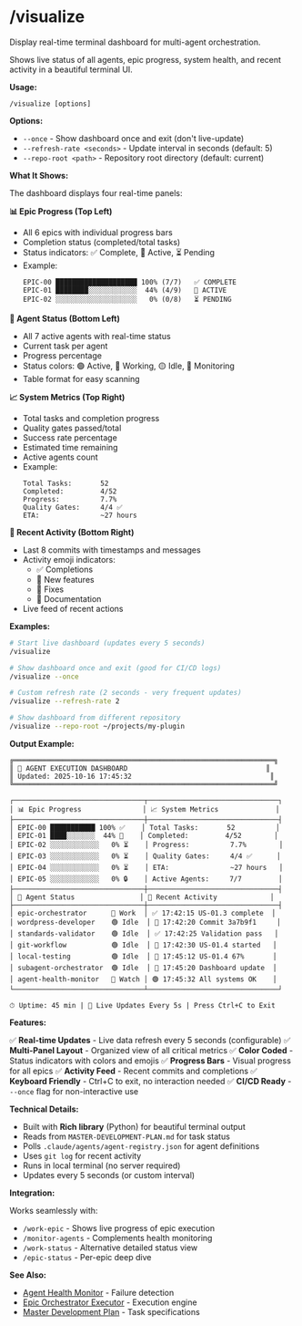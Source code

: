 # /visualize

Display real-time terminal dashboard for multi-agent orchestration.

Shows live status of all agents, epic progress, system health, and recent activity in a beautiful terminal UI.

**Usage:**
```
/visualize [options]
```

**Options:**
- `--once` - Show dashboard once and exit (don't live-update)
- `--refresh-rate <seconds>` - Update interval in seconds (default: 5)
- `--repo-root <path>` - Repository root directory (default: current)

**What It Shows:**

The dashboard displays four real-time panels:

**📊 Epic Progress (Top Left)**
- All 6 epics with individual progress bars
- Completion status (completed/total tasks)
- Status indicators: ✅ Complete, 🔄 Active, ⏳ Pending
- Example:
  ```
  EPIC-00 ████████████████████ 100% (7/7)   ✅ COMPLETE
  EPIC-01 ████████░░░░░░░░░░░░  44% (4/9)   🔄 ACTIVE
  EPIC-02 ░░░░░░░░░░░░░░░░░░░░   0% (0/8)   ⏳ PENDING
  ```

**🤖 Agent Status (Bottom Left)**
- All 7 active agents with real-time status
- Current task per agent
- Progress percentage
- Status colors: 🟢 Active, 🔵 Working, 🟡 Idle, 🔴 Monitoring
- Table format for easy scanning

**📈 System Metrics (Top Right)**
- Total tasks and completion progress
- Quality gates passed/total
- Success rate percentage
- Estimated time remaining
- Active agents count
- Example:
  ```
  Total Tasks:       52
  Completed:         4/52
  Progress:          7.7%
  Quality Gates:     4/4 ✅
  ETA:               ~27 hours
  ```

**📜 Recent Activity (Bottom Right)**
- Last 8 commits with timestamps and messages
- Activity emoji indicators:
  - ✅ Completions
  - 🎉 New features
  - 🔧 Fixes
  - 📝 Documentation
- Live feed of recent actions

**Examples:**

```bash
# Start live dashboard (updates every 5 seconds)
/visualize

# Show dashboard once and exit (good for CI/CD logs)
/visualize --once

# Custom refresh rate (2 seconds - very frequent updates)
/visualize --refresh-rate 2

# Show dashboard from different repository
/visualize --repo-root ~/projects/my-plugin
```

**Output Example:**

```
╔════════════════════════════════════════════════════════════════╗
║ 🤖 AGENT EXECUTION DASHBOARD                                  ║
║ Updated: 2025-10-16 17:45:32                                  ║
╚════════════════════════════════════════════════════════════════╝

┌────────────────────────────────┬────────────────────────────────┐
│ 📊 Epic Progress               │ 📈 System Metrics              │
├────────────────────────────────┼────────────────────────────────┤
│ EPIC-00 ███████████ 100% ✅    │ Total Tasks:       52          │
│ EPIC-01 ████░░░░░░░  44% 🔄    │ Completed:         4/52        │
│ EPIC-02 ░░░░░░░░░░░░   0% ⏳    │ Progress:          7.7%        │
│ EPIC-03 ░░░░░░░░░░░░   0% ⏳    │ Quality Gates:     4/4 ✅      │
│ EPIC-04 ░░░░░░░░░░░░   0% ⏳    │ ETA:               ~27 hours   │
│ EPIC-05 ░░░░░░░░░░░░   0% 🔒    │ Active Agents:     7/7         │
├────────────────────────────────┼────────────────────────────────┤
│ 🤖 Agent Status                │ 📜 Recent Activity             │
├────────────────────────────────┼────────────────────────────────┤
│ epic-orchestrator      🔵 Work  │ ✅ 17:42:15 US-01.3 complete  │
│ wordpress-developer    🟢 Idle  │ 📝 17:42:20 Commit 3a7b9f1     │
│ standards-validator    🟢 Idle  │ ✅ 17:42:25 Validation pass   │
│ git-workflow           🟢 Idle  │ 🎉 17:42:30 US-01.4 started   │
│ local-testing          🟢 Idle  │ 🔄 17:45:12 US-01.4 67%       │
│ subagent-orchestrator  🟢 Idle  │ 📝 17:45:20 Dashboard update  │
│ agent-health-monitor   🔴 Watch │ 🟢 17:45:32 All systems OK    │
└────────────────────────────────┴────────────────────────────────┘

⏱ Uptime: 45 min | 🔄 Live Updates Every 5s | Press Ctrl+C to Exit
```

**Features:**

✅ **Real-time Updates** - Live data refresh every 5 seconds (configurable)
✅ **Multi-Panel Layout** - Organized view of all critical metrics
✅ **Color Coded** - Status indicators with colors and emojis
✅ **Progress Bars** - Visual progress for all epics
✅ **Activity Feed** - Recent commits and completions
✅ **Keyboard Friendly** - Ctrl+C to exit, no interaction needed
✅ **CI/CD Ready** - `--once` flag for non-interactive use

**Technical Details:**

- Built with **Rich library** (Python) for beautiful terminal output
- Reads from `MASTER-DEVELOPMENT-PLAN.md` for task status
- Polls `.claude/agents/agent-registry.json` for agent definitions
- Uses `git log` for recent activity
- Runs in local terminal (no server required)
- Updates every 5 seconds (or custom interval)

**Integration:**

Works seamlessly with:
- `/work-epic` - Shows live progress of epic execution
- `/monitor-agents` - Complements health monitoring
- `/work-status` - Alternative detailed status view
- `/epic-status` - Per-epic deep dive

**See Also:**

- [Agent Health Monitor](../agents/agent-health-monitor.md) - Failure detection
- [Epic Orchestrator Executor](../agents/epic-orchestrator-executor.md) - Execution engine
- [Master Development Plan](../docs/development/MASTER-DEVELOPMENT-PLAN.md) - Task specifications
